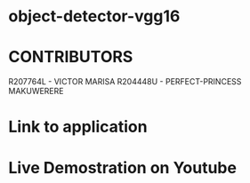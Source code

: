 # object-detector-vgg16

# CONTRIBUTORS
R207764L - VICTOR MARISA
 R204448U - PERFECT-PRINCESS MAKUWERERE
 
# Link to application


# Live Demostration on Youtube


